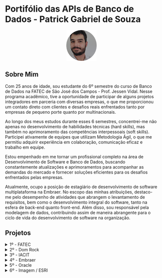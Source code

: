 <h1>Portifólio das APIs de Banco de Dados - Patrick Gabriel de Souza</h1>

<p align="center">
  <img src="https://github.com/PatrickSouzza/assets/blob/main/WhatsApp%20Image%202024-04-07%20at%2022.41.02-fotor-20240407224222.png" width="20%">
</p>

<h2>Sobre Mim</h2>

Com 25 anos de idade, sou estudante do 6º semestre do curso de Banco de Dados na FATEC de São José dos Campos - Prof. Jessen Vidal. Nesse programa acadêmico, tive a oportunidade de participar de alguns projetos integradores em parceria com diversas empresas, o que me proporcionou um contato direto com clientes e desafios reais enfrentados tanto por empresas de pequeno porte quanto por multinacionais.

Ao longo dos meus estudos durante esses 6 semestres, concentrei-me não apenas no desenvolvimento de habilidades técnicas (hard skills), mas também no aprimoramento das competências interpessoais (soft skills). Participei ativamente de equipes que utilizam Metodologia Ágil, o que me permitiu adquirir experiência em colaboração, comunicação eficaz e trabalho em equipe.

Estou empenhado em me tornar um profissional completo na área de Desenvolvimento de Software e Banco de Dados, buscando constantemente atualizações e aprimoramentos para acompanhar as demandas do mercado e fornecer soluções eficientes para os desafios enfrentados pelas empresas.

Atualmente, ocupo a posição de estagiário de desenvolvimento de software multiplataforma na Embraer. No escopo das minhas atribuições, destaco-me pelo desempenho de atividades que abrangem o levantamento de requisitos, bem como o desenvolvimento integral do software, tanto na esfera de back-end quanto front-end. Além disso, sou responsável pela modelagem de dados, contribuindo assim de maneira abrangente para o ciclo de vida do desenvolvimento de software na organização.

## Projetos
<details>
  <summary>1º - FATEC</summary>

<h1 align="center"> Projeto 1: 2º Semestre de 2021 </h1>

Projeto Integrador - 1° Semestre | Fatec Prof. Jessen Vidal - 2021 | Cliente parceiro: [Fatec](https://fatecsjc-prd.azurewebsites.net/) 
<br>
<div align="center"><img align="center" src="https://github.com/fluffyfatec/SPanel/blob/main/Sprint_2/assets/logospanel3.png" width="60%" height="55%"></div>

<div align="center">
<br>

[Repositório](https://github.com/fluffyfatec/SPanel)
</div>

## Visão do Projeto


Desenvolvido com o objetivo de aprimorar a acessibilidade e simplificar a obtenção dos dados relacionados à COVID-19 disponibilizados pelo Estado de São Paulo, o SPanel é uma plataforma concebida para fornecer aos usuários acesso direto e intuitivo às informações essenciais. Com uma interface amigável e funcionalidades intuitivas, o SPanel busca oferecer uma experiência eficiente e transparente na visualização e compreensão dos números relacionados à pandemia. Seu propósito é fornecer uma ferramenta que permita aos usuários acessar os dados de forma fácil e eficaz, contribuindo assim para uma maior conscientização e tomada de decisões informadas no enfrentamento da pandemia.

<div align="center"><img align="center" src="https://github.com/PatrickSouzza/assets/blob/main/spanel.png" width="60%" height="55%"></div>

## Tecnologias adotadas na solução
<details>


<summary>Front-End</summary>

* [HTML5](https://www.w3schools.com/css/)
* [CSS3](https://www.w3schools.com/css/)

</details>

<details>
<summary>Back-End</summary>

* [Python](https://www.python.org/)

</details>

## Contribuições pessoais

<details>
<summary>Desenvolvimento do Bot</summary>
  

### Leitura e Manipulação dos dados
Utilizei a biblioteca "Pandas" para ler e manipular os dados fornecidos pelo back-end, realiza algumas operações de manipulação de dados, como a soma de colunas específicas no DataFrame e a identificação da data mais recente no DataFrame.
Foi feita a formatação de números de casos, óbitos, população, para facilitar a leitura e apresentação no bot do Telegram.

### API Bot do Telegram

Utilizei a biblioteca "pytelegrambotapi" para criar um bot do Telegram com uma interface simples e intuitiva, o usuário pode selecionar os dados que gostaria de visualizar, defini comandos para diferentes funcionalidades, assim passando as opções para o usuário em seu próprio Telegram.

* /drs: Apresenta dados do Departamento Regional de Saúde, incluindo ocupação de leitos, leitos de UTI, internações, etc.
* /obitos: Apresenta dados sobre óbitos, incluindo óbitos totais e novos óbitos.
* /imunizados: Apresenta dados sobre pessoas imunizadas.
* /casos: Apresenta dados sobre casos totais e novos casos.
* /pop: Apresenta a população do estado de São Paulo.
* /dados: Solicita ao usuário que escolha o que visualizar entre óbitos, imunizados e casos.
* /sobre: Fornece informações sobre o projeto SPanel, incluindo contatos e links.

<div align="center"><img align="center" src="https://github.com/PatrickSouzza/assets/blob/main/vacininha.png" width="60%" height="55%"></div>
  

</details>

## Hard Skills

* Python - Básico

* Pandas - Básico

* Consumo de API - Básico

* Github - Básico

## Soft Skills

### Trabalho em Equipe
  * No meu primeiro projeto tive a oportunidade de desenvolver meu trabalho em equipe juntamente com meus colegas de sala onde desenvolvemos a aplicação sem empecilhos.
### Responsabilidade
  * Tive a responsabilidade de desenvolver minha parte do projeto atendendo os requisitos definidos juntamente da equipe e cliente.
### Autonomia
  * Desenvolvi minha autonomia estudando as ferramentas a serem utilizadas no projeto e colocá-las em prática atendendo aos requisitos da funcionalidade.
### Resolução de problemas
  * Junto com a equipe, solucionei problemas diversos como as inconsistencias da base de dados que nos foi fornecida como na parte de datas e alguns dados que não eram relevantes para o bot.
    

</details>



<details>
  <summary>2º - Dom Rock</summary>


<h1 align="center"> Projeto 2: 1º Semestre de 2022 </h1>

Projeto Integrador - 2° Semestre | Fatec Prof. Jessen Vidal - 2022 | Cliente parceiro: [Dom Rock](https://www.domrock.net/)
<br>
<div align="center"><img src="https://github.com/fluffyfatec/Dom_Rock/blob/main/GIT/cabecario2.jpg" width="60%" height="55%"></div>

<div align="center">
<br>

[Repositório](https://github.com/fluffyfatec/Dom_Rock)
</div>

## Visão do Projeto


Este projeto consiste em um sistema de gerenciamento de clientes, uma aplicação desktop desenvolvida em Java que utiliza um banco de dados relacional para cadastrar e armazenar os dados do briefing dos clientes. Além do cadastro, a aplicação oferece funcionalidades de consulta, edição, geração de relatórios, logs e exportação de dados. Para garantir a segurança, o sistema implementa níveis de acesso para os usuários, assegurando a proteção dos dados na plataforma.

<div align="center"><img src="https://github.com/fluffyfatec/Dom_Rock/blob/main/GIT/prototipo.gif" width="60%" height="55%"></div>


## Tecnologias adotadas na solução

<details>
<summary>Front-End</summary>

* [JavaFX Scene Builder 3](https://www.oracle.com/java/technologies/javafxscenebuilder-1x-archive-downloads.html)
* [CSS3](https://www.w3schools.com/css/)

</details>

<details>
<summary>Back-End</summary>

* [Java](https://www.java.com/pt-BR/?msclkid=7faa842eb8f811ecab39772d4c1ae90b)

</details>

<details>
<summary>Banco de Dados</summary>

* [SQL Server Nuvem Azure](https://azure.microsoft.com/pt-br/services/sql-database/campaign/)
</details>

## Contribuições pessoais

<details>
<summary>Front-End</summary>

### Wireframes
Desde o início até o término do projeto, dediquei-me à elaboração de wireframes para validar a aplicação com o cliente, mantendo sempre em mente a prioridade na funcionalidade e na experiência do usuário. Os wireframes serviram como uma ferramenta essencial para comunicar visualmente as ideias e conceitos do projeto.

### Telas da aplicação

Neste projeto, fui responsável pelo front-end, abrangendo tanto o design quanto o desenvolvimento das telas de escopo, produto e funcionalidade, bem como as fases de bronze, silver e gold. Além disso, cuidei da estilização e responsividade de todas as telas e componentes, garantindo uma experiência de usuário de forma prática e efetiva.


</details>

## Hard Skills

* HTML - Intermediário
* CSS - Básico
* Media Queries - Básico
* JavaFX - Intermediário
* Figma - Básico

## Soft Skills
### Trabalho em equipe
  * Pude continuar desenvolvendo meu trabalho em equipe com a time do semestre anterior e também com o novos membros incluidos.
### Criatividade
  * Exercitei minha criatividade tanto na prótotipagem quando no desnvolvimento das telas da aplicação onde precisei criar alternativas visualmente agradáveis e funcionais.
### Pensamento Analítico
  * Tanto durante a prototipagem quanto no desenvolvimento das telas, foi necessário o pensamento analítico e se colocar no lugar do usuário final para proporcionar uma experiência satisfatória para o mesmo.  
### Resolução de problemas
  * Durante este projeto tive diversos problemas com a responsividade e com toda a integração da ferramenta onde precisei adaptar muitas funcionalidades para a ferramenta utilizada.

</details>



<details>
  <summary>3º - IACIT</summary>

<h1 align="center"> Projeto 3: 2º Semestre de 2022 </h1>

 Projeto Integrador - 3° Semestre | Fatec Prof. Jessen Vidal - 2022 | Cliente parceiro: [IACIT](https://www.iacit.com.br/)
<br>
<div align="center"><img src="https://github.com/fluffyfatec/Iacit/blob/Sprint-2/GIT/cabecario (3).jpg" width="60%" height="55%"></div>
<div align="center">
<br>

[Repositório](https://github.com/fluffyfatec/IACIT)
</div>

## Visão do Projeto


Desenvolvemos uma aplicação completa e altamente funcional para baixar, tratar, filtrar e apresentar dados meteorológicos em nível nacional de forma visualmente atraente e fácil de entender. Trabalhando em estreita colaboração com nossos clientes parceiros, cada detalhe da aplicação, desde a seleção dos dados até a forma como são apresentados, foi decidido em conjunto para garantir que atendesse às necessidades específicas e preferências dos usuários.


<p align="center">
      <img src="https://github.com/fluffyfatec/Iacit/blob/Sprint-2/GIT/VID-20221009-WA0013%20(2).gif" width="100%" height="100%">
<p align="center">

## Tecnologias adotadas na solução

<details>
<summary>Front-End</summary>

* [JavaScript](https://www.javascript.com)
* [HTML](https://www.w3schools.com/css/)
* [CSS](https://www.w3schools.com/css/)
 

</details>

<details>
<summary>Back-End</summary>

* [Java](https://www.java.com/pt-BR/?msclkid=7faa842eb8f811ecab39772d4c1ae90b)
 
* [Python](https://www.python.org/downloads/)

* [Spring boot](https://spring.io/projects/spring-boot)

</details>

<details>
<summary>Banco de Dados</summary>

* [PostgreSQL](https://www.postgresql.org/download/)
</details>

## Contribuições pessoais

<details>
<summary>Front-End</summary>
  
  ### Desenvolvimento das telas
  <p>Implementei o desenvolvimento de telas em um aplicativo Spring Boot utilizando o framework Thymeleaf. Criei as páginas HTML para cada tela desejada, definindo sua estrutura e layout. Integrei as páginas HTML ao aplicativo Spring Boot, utilizando recursos do Thymeleaf para renderizar dados dinâmicos e processar lógica condicional. Implementei a navegação entre as telas e obtive um aplicativo com telas funcionais e interativas.
    
  ### Estilização 
  <p>Realizei a estilização e manutenção das telas do aplicativo, priorizando a adaptabilidade para dispositivos móveis. Utilizei media queries e técnicas de design responsivo para ajustar o layout e os estilos das telas em diferentes tamanhos de tela. Realizei testes em diversos dispositivos e implementei práticas de manutenção para garantir uma experiência consistente. As telas foram estilizadas de forma responsiva, proporcionando uma experiência de usuário otimizada em dispositivos móveis.</p>
  <p>Estilizei os gráficos nas telas de relatórios do aplicativo, utilizando bibliotecas de gráficos para criar visualizações interativas. Apliquei estilos personalizados aos gráficos, garantindo uma aparência profissional e adaptando-os a diferentes tamanhos de tela. Realizei testes em vários dispositivos para garantir uma experiência visual agradável. Os gráficos nas telas de relatórios oferecem uma representação clara e atraente dos dados aos usuários..</p>

</details>

<details>
<summary>Back-End</summary>

  ### Código de Download

Desenvolvi um código de automação de download que baixa um arquivo .ZIP de dados históricos de uma URL com base em um ano fornecido como parâmetro. Ele cria um diretório específico para o ano, excluindo-o primeiro se já existir. O arquivo baixado é salvo nesse diretório. O código também registra informações sobre a execução em um arquivo de log chamado "log.txt".
Ao chamar esse método, os arquivos contidos no arquivo ZIP são extraídos e colocados no diretório específico, facilitando o acesso e a manipulação desses arquivos. A remoção do arquivo ZIP economiza espaço em disco, já que os arquivos já foram extraídos.
Essa funcionalidade pode ser útil em cenários onde você precisa processar ou analisar os dados contidos nos arquivos ZIP baixados, e a extração automatizada simplifica o processo, economizando tempo e esforço.
               
  ### Mapeamento das Tabelas do banco
  
  Implementei o mapeamento das tabelas do banco de dados em um aplicativo Spring Boot usando o Spring Data JPA. Defini entidades Java anotadas com @Entity para representar as tabelas. Utilizei anotações como @Column, @Id, @GeneratedValue, @OneToOne, @OneToMany para mapear as colunas e relacionamentos entre as tabelas. Criei interfaces de repositório estendendo JpaRepository para executar operações CRUD. Configurei o provedor de persistência no arquivo application.properties ou application.yml. Durante a inicialização do aplicativo, o Spring Data JPA cria automaticamente as tabelas com base nas entidades definidas. Agora posso interagir com o banco de dados facilmente usando os métodos fornecidos pelos repositórios.
  
  
  
</details>

## Hard Skills 

* Python - Intermediário
* Java - Básico
* Spring Boot - Básico
* Automação de Download - Básico
* HTML - Intermediário
* CSS - Intermediário
* GitHub - Intermediário


  
## Soft Skills

### Gestão de Tempo
  * Neste projeto organizei meu tempo de forma mais eficiente entregando sempre as atividades dentro do prazo estipulado de acordo com a complexidade da tarefa.
### Proatividade
  * Ajudei outros colegas de time com tasks relacionadas ao Front-End como responsividade e estilização.
### Flexibilidade
  * Durante este projeto atuei tanto no Back-End como no Front-End e me adaptando bem a nova função.
### Resolução de problemas 
  * Dentro de uma da atividade de automação de downloads me deparei com problemas como o acumulo de dados antigos os quais eu resolvi durante o desenvolvimento utilizado a biblioteca OS do Python.
</details>





<details>
  <summary>4º - Embraer</summary>

<h1 align="center"> Projeto 4: 1º Semestre de 2023 </h1>

Projeto Integrador - 4° Semestre | Fatec Prof. Jessen Vidal - 2023 | Cliente parceiro: [Embraer](https://embraer.com/br/pt)
<br>
<div align="center"><img src="https://github.com/PatrickSouzza/Projeto-Integrador-Embraer/blob/main/GIT/head.jpeg" width="60%" height="55%"></div>
<div align="center">
<br>

[Repositório](https://github.com/fluffyfatec/Projeto-Integrador-Embraer)
</div>

## Visão do Projeto

Desenvolver um software web responsivo e intuitivo para a Embraer, proporcionando uma solução completa para importação, manipulação, processamento e visualização de dados relacionados a chassis, boletins de serviço e aplicabilidade de melhorias. O sistema, também oferecerá três níveis de acesso - Piloto, Cliente e Administrador - com um painel administrativo avançado para gerenciamento de usuários e visualização de dados por meio de dashboards.



<div align="center"><img src="https://github.com/fluffyfatec/Projeto-Integrador-Embraer/blob/main/GIT/mockup-web.gif" width="60%" height="55%"></div>


## Tecnologias adotadas na solução

<details>
<summary>Front-End</summary>

* [JavaScript (ES6)](https://www.javascript.com)
* [HTML5](https://www.w3schools.com/css/)
* [CSS3](https://www.w3schools.com/css/)
* [Vue.js 2](https://vuejs.org/)


</details>

<details>
<summary>Back-End</summary>

* [Java](https://www.java.com/pt-BR/?msclkid=7faa842eb8f811ecab39772d4c1ae90b)

* [Spring boot](https://spring.io/projects/spring-boot)

</details>

<details>
<summary>Banco de Dados</summary>

* [Oracle Autonomous Database](https://www.oracle.com/br/autonomous-database/)

</details>

## Contribuições pessoais

<details>
  <summary>Front-End</summary>
<br>
Ao longo do desenvolvimento do projeto, minha contribuição desempenhou um papel na criação de uma experiência de usuário, focada na estética, usabilidade e responsividade. Como responsável pela implementação das telas da aplicação em Vue, bem como pela elaboração do CSS e das media queries.

### Desenvolvimento de Telas Vue:

#### Implementação Eficaz:

Utilizei o framework Vue para traduzir os designs em interfaces interativas e funcionais.
Garanti a consistência visual e a fidelidade ao design original, assegurando uma experiência de usuário coesa em todas as páginas da aplicação.

#### Componentização Inteligente:

Adotei uma abordagem modular na criação de componentes Vue, promovendo a reutilização de código e facilitando a manutenção ao longo do ciclo de vida do projeto.

### Estilização com CSS:

#### Design Responsivo

Implementei media queries de forma estratégica para garantir que a aplicação fosse visualmente agradável e funcional em diversos dispositivos, como desktops, tablets e smartphones.
Ajustei o layout e a disposição dos elementos, garantindo uma experiência consistente e intuitiva em todas as resoluções de tela.

Implementei variáveis de estilo para facilitar a manutenção e ajustes futuros na estilização além de manter uma padronização para os componentes.

</details>

<details>
  <summary>Banco de Dados</summary>
  
### Conexão do Autonomous Database
Executei a conexão do banco de dados com a aplicação, por meio da pasta Wallet, e configurando todo o ambiente em que o Banco de dados estava hospedado.

### Modelagem de Dados:
Contribui para a modelagem de dados de forma eficiente, considerando as relações entre entidades e as necessidades específicas da Embraer. Garanti que a estrutura do banco de dados fosse intuitiva e otimizada para consultas frequentes.

### Implementação de SQL e PL/SQL:
Desenvolvi consultas SQL eficientes para atender às demandas do aplicativo. Utilizei PL/SQL quando necessário para criar procedimentos armazenados e funções que possam melhorar o desempenho.

### Documentação do Banco de Dados
Ao decorrer do projeto documentei tanto as Querys quanto toda a modelagem do banco de dados e seu dicionário de dados.
A documentação pode ser encontrada em [Repositorio do projeto](https://github.com/PatrickSouzza/Projeto-Integrador-Embraer/) e [Querys](https://github.com/PatrickSouzza/Projeto-Integrador-Embraer/tree/main/BancoDeDados/QUERIES).

</details>
<details>
  
  <summary>Scrum Master</summary>
  <p></p>
Como Scrum Master, minha responsabilidade foi conduzir e coordenar as atividades do projeto. Isso incluiu garantir que as tarefas durante as sprints fossem gerenciadas de forma eficaz, mantendo todos os membros da equipe alinhados com os objetivos e prazos estabelecidos. Também contribuí para o desenvolvimento e elaboração da documentação do projeto, garantindo que todos os aspectos importantes fossem adequadamente registrados e comunicados às partes interessadas.
  
</details>


## Hard Skills

* JavaScript - Intermediário
* CSS - Intermediário
* Vue - Básico
* Chart.JS - Básico
* Media Queries - Intermediário
* Banco de dados - Intermediário
* Autonomous Database - Básico


## Soft Skills

### Adaptabilidade
  * Precisei exercitar minha adptabildade quando entrei para outro grupo onde a mão de obra era menor que do time anterior.
### Gestão de Tempo
  * Devido a pouca mão de obra a gestão de tempo foi fundamental para o desnvolvimento do projeto onde devíamos acompanhar cada tasks com atenção aos prazos.
### Flexibilidade
  * Durante este projeto atuei como Scrum Master, responsável pelo Front-End e pelo Banco de Dados, onde precisei me flexibilizar entre todas as funções a serem exercidas.
### Criatividade
  * Precisei exercitar minha criatividade ao me deparar com designs diferentes para cada plataforma como o Web e o Mobile.

</details>

<details>

  <summary>5º - Oracle</summary>

<h1 align="center"> Projeto 5: 2º Semestre de 2023 </h1>

Projeto Integrador - 5° Semestre | Fatec Prof. Jessen Vidal - 2023 | Cliente parceiro: [Oracle](https://www.oracle.com/br/)

<br>
<div align="center"><img src="https://github.com/PatrickSouzza/Portfolio/blob/main/_0893aa90-9d1f-487f-9ce5-bc6a1f07adf8.png" width="60%" height="55%"></div>
<div align="center">
<br>

[Repositório](https://github.com/GroupHextech/HEXTECH-API6sem?tab=readme-ov-file)
</div>

## Visão do Projeto

Esta aplicação consiste em um sistema abrangente que ofereçe recursos como dashboards, gráficos, relatórios e funcionalidades para gerenciamento de pessoal, fornecedores e suprimentos.
A gestão de fornecedores vai da avaliação de desempenho ao monitoramento de contratos. Além disso, há recursos dedicados à administração de suprimentos, como controle de estoque, gestão de pedidos e monitoramento de entregas. Essa abordagem integrada visa atender eficientemente às demandas essenciais da gestão empresarial.

<div align="center"><img src="https://github.com/GroupHextech/HEXTECH-API5sem/blob/main/doc/Mockup/Project%20in%20Operation/ProjectOperationSprint4.gif" width="60%" height="55%"></div>


## Tecnologias adotadas na solução

<details>
<summary>Front-End</summary>

* [JavaScript (ES6)](https://www.javascript.com)
* [HTML5](https://www.w3schools.com/css/)
* [CSS3](https://www.w3schools.com/css/)
* [Vue.js 2](https://vuejs.org/)


</details>

<details>
<summary>Back-End</summary>

* [Java](https://www.java.com/pt-BR/?msclkid=7faa842eb8f811ecab39772d4c1ae90b)

* [Spring boot](https://spring.io/projects/spring-boot)

</details>

<details>
<summary>Banco de Dados</summary>

* [Oracle Autonomous Database](https://www.oracle.com/br/autonomous-database/)

</details>

## Contribuições pessoais

<details>
  <summary>Front-End</summary>
  
### Desing e criação de telas

Desenvolvi os protótipos das telas para garantir que nossa aplicação atendesse às expectativas do cliente tanto em termos de funcionalidade quanto de estética. Essa fase foi crucial para aprimorar o design, assegurando que a experiência do usuário estivesse alinhada com os objetivos do projeto.
Ao criar os protótipos, pude analisar de forma prática as interações e os fluxos de navegação, proporcionando uma visão concreta da interface do usuário.

### Importação dos dados via CSV


No decorrer do projeto, identificou-se a necessidade de incorporar dados ao banco por meio de arquivos CSV. A importação desses dados foi executada usando Axios. Nessa abordagem, o usuário carregava o arquivo diretamente em uma página da aplicação, sendo então enviado ao endpoint do backend por meio de um método POST.


### Criação das tabelas

Para a exibição dos dados na aplição foram utilizadas tabelas, onde eu consumi os dados passados pelo endpoint do backend em um método GET e apliquei nas tabelas para uma melhor visualizaçãos dos dados. Isso proporcionou organização eficiente, facilitando a visualização e garantindo uma experiência intuitiva para os usuários.

### Criação de filtros para as tabelas

Devido à quantidade significativa de dados nas tabelas, implementei filtros para aprimorar a rapidez e praticidade da navegação. Essa medida permitiu que os usuários realizassem buscas específicas ou aplicassem filtros para refinar os dados exibidos na tabela.

### Integração do PowerBI com a aplicação

Em determinada fase do projeto, percebi que apenas os dados das tabelas não proporcionavam um acompanhamento rápido e prático. Diante dessa necessidade, realizei a integração do PowerBI com o frontend.

Além disso, implementei a funcionalidade que permite acessar tanto o Dashboard do PowerBI quanto as tabelas na mesma tela. Essa abordagem oferece aos usuários a flexibilidade de escolher a visualização que melhor atende às suas necessidades, proporcionando uma experiência mais completa

</details>



## Hard Skills

* JavaScript - Intermediário
* CSS - Intermediário
* Vue - Intermediário
* Media Queries - Intermediário
* Figma - Intermediário 
* PowerBi - Básico
* GitHub - Intermediário

## Soft Skills

### Adaptabilidade
  * Precisei exercitar minha adaptabildade, pois entrei em outro grupo onde pude aprender um pouco mais como lidar com mudanças de equipe e novos estilos de trabalho.
### Trabalho em equipe
  * Com uma nova equipe, pude aprender mais com diferentes pontos de vista e desenvolver o projeto em conjunto com toda equipe.
### Criatividade
  * Durante o desenvolvimento dos protótipos das telas pude exercitar minha criatividade junto ao time desenvolvendo uma aplicação simples e intuitiva ao usuário.
### Pensamento Analítico
  * Durante a prototipagem foi necessário o pensamento analítico para ter uma visão da navegabilidade das telas pelo usuário final onde sempre pensei em deixar simples e intuitiva para o usuário final.
### Gestão de Tempo
  * Dentro de minhas atribuições sempre busquei entregar as atividades dentro do prazo para não afetar o desenvolvimento do projeto, onde em alguns pontos foi crucial para o andamento das atividades de outros desenvolvedores do time. 


</details>


<details>
  <summary>6º - Imagem / ESRI </summary>

<h1 align="center"> Projeto 6: 1º Semestre de 2024 </h1>

Projeto Integrador - 6° Semestre | Fatec Prof. Jessen Vidal - 2024 | Cliente parceiro: [Imagem / ESRI ](https://www.img.com.br/pt-br/home)


<br>
<div align="center"><img src="https://github.com/PatrickSouzza/Portfolio/blob/main/imagem.png" width="60%" height="55%"></div>
<div align="center">
<br>

[Repositório](https://github.com/GroupHextech/HEXTECH-API5sem)
</div>

## Visão do Projeto

O propósito desta solução é oferecer uma vasta gama de insights para nosso cliente, fazendo uso tanto de nossa base de dados quanto da análise de sentimentos realizada por uma inteligência artificial. Isso é acompanhado por uma visualização simples e intuitiva, projetada especificamente para a usabilidade do usuário final.


<div align="center"><img src="https://github.com/GroupHextech/HEXTECH-API5sem/blob/main/doc/Mockup/Project%20in%20Operation/ProjectOperationSprint4.gif" width="50%" height="45%"></div>


## Tecnologias adotadas na solução

<details>
<summary>Front-End</summary>

* [JavaScript (ES6)](https://www.javascript.com)
* [HTML5](https://www.w3schools.com/css/)
* [CSS3](https://www.w3schools.com/css/)
* [React.js](https://pt-br.legacy.reactjs.org)


</details>

<details>
<summary>Back-End</summary>

* [Python](https://www.java.com/pt-BR/?msclkid=7faa842eb8f811ecab39772d4c1ae90b)

* [Flask](https://spring.io/projects/spring-boot)

</details>

<details>
<summary>Banco de Dados</summary>

* [MongoDB](https://www.mongodb.com)

* [Firebase](https://firebase.google.com)


</details>

## Contribuições pessoais

<details>
  <summary>Front-End</summary>
  
### Desing e criação de telas

### Mapa de Calor com dados das vendas nacionais 

### Autenticação de Usuário

### Persistencia dos dados de usuário


</details>



## Hard Skills

* JavaScript - Avançado
* CSS - Intermediário
* React.js - Intermediário
* Media Queries - Intermediário
* Figma - Intermediário
* Firebase - Básico
* GitHub - Avançado 

## Soft Skills

### Adaptabilidade
  * Precisei exercitar minha adptabildade pois entrei em outro grupo onde pude aprender um pouco mais como lidar com mudanças de equipe e novos estilos de trabalho.
### Trabalho em equipe
  * Com uma nova equipe pude aprender mais com diferentes pontos de vista e desenvolver o projeto em conjunto com toda equipe.
### Criatividade
  * Durante o desenvolvimento dos protótipos das telas pude exercitar minha criatividade junto ao time desenvolvendo uma aplicação simples e intuitiva ao usuário.
### Pensamento Analítico
  * Durante a protótipagem foi necessario o pensamento analítico para ter uma visão da navegabilidade das telas pelo usuário final onde sempre pensei em deixar simples e intuitiva para o usuário final.
### Gestão de Tempo
  * Dentro de minhas atribuições sempre busquei entregar as atividades dentro do prazo para não afetar o desenvolvimento do projeto onde em alguns pontos foi crucial para o andamento das atividades de outros desenvolvedores do time. 


</details>



